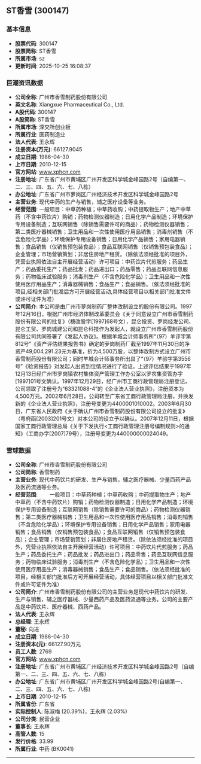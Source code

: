 ## ST香雪 (300147)

### 基本信息

- **股票代码**: 300147
- **股票简称**: ST香雪
- **所属市场**: sz
- **更新时间**: 2025-10-25 16:08:37

### 巨潮资讯数据

- **公司全称**: 广州市香雪制药股份有限公司
- **英文名称**: Xiangxue Pharmaceutical Co., Ltd.
- **A股代码**: 300147
- **A股简称**: ST香雪
- **所属市场**: 深交所创业板
- **所属行业**: 医药制造业
- **法人代表**: 王永辉
- **注册资本(万元)**: 66127.9045
- **成立日期**: 1986-04-30
- **上市日期**: 2010-12-15
- **官方网站**: www.xphcn.com
- **注册地址**: 广东省广州市黄埔区广州开发区科学城金峰园路2号（自编第一、二、三、四、五、六、七、八栋）
- **办公地址**: 广东省广州市萝岗区广州经济技术开发区科学城金峰园路2号
- **主营业务**: 现代中药的生产与销售，辅之医疗设备等业务。
- **经营范围**: 一般项目：中草药种植；中草药收购；中药提取物生产；地产中草药（不含中药饮片）购销；药物检测仪器制造；日用化学产品制造；环境保护专用设备制造；互联网销售（除销售需要许可的商品）；药物检测仪器销售；第二类医疗器械销售；卫生用品和一次性使用医疗用品销售；消毒剂销售（不含危险化学品）；环境保护专用设备销售；日用化学产品销售；家用电器销售；食品销售（仅销售预包装食品）；食品互联网销售（仅销售预包装食品）；企业管理；市场营销策划；非居住房地产租赁。（除依法须经批准的项目外，凭营业执照依法自主开展经营活动）许可项目：中药饮片代煎服务；药品生产；药品委托生产；药品批发；药品进出口；药品零售；药品互联网信息服务；药物临床试验服务；消毒剂生产（不含危险化学品）；卫生用品和一次性使用医疗用品生产；消毒器械销售；食品生产；食品销售。（依法须经批准的项目,经相关部门批准后方可开展经营活动,具体经营项目以相关部门批准文件或许可证件为准）
- **公司简介**: 本公司是由广州市萝岗制药厂整体改制设立的股份有限公司。1997年12月16日，根据广州市经济体制改革委员会《关于同意设立广州市香雪制药股份有限公司的批复》（穗改股字[1997]68号文），昆仑投资、罗岗经发公司、昆仑工贸、罗岗城建公司和昆仑科技作为发起人，就设立广州市香雪制药股份有限公司共同签署了《发起人协议》。根据羊城会计师事务所“（97）羊评字第812号”《资产评估结果报告书》确定的萝岗制药厂截至1997年11月30日的净资产49,004,291.23元为基准，折为4,500万股，以整体改制方式设立广州市香雪制药股份有限公司；同时羊城会计师事务所出具了“（97）羊验字第3556号”《验资报告》对发起人出资到位情况进行了验证。上述评估结果于1997年12月13日经广州市罗岗镇农村集体资产管理工作办公室以罗农集资管办字[1997]01号文确认。1997年12月29日，经广州市工商行政管理局注册登记，公司领取了注册号为“63321088-4”的《企业法人营业执照》，注册资本为4,500万元。2002年6月28日，公司转至广东省工商行政管理局注册，并换发新的《企业法人营业执照》，注册号变更为4400001010002。2003年6月30日，广东省人民政府《关于确认广州市香雪制药股份有限公司设立的批复》（粤府函[2003]201号文）对本公司的设立予以确认。2007年12月11日，根据国家工商行政管理总局《关于下发执行<工商行政管理注册号编制规则>的通知》（工商办字[2007]79号），注册号变更为440000000024049。

### 雪球数据

- **公司全称**: 广州市香雪制药股份有限公司
- **公司简称**: 香雪制药
- **主营业务**: 现代中药饮片的研发、生产与销售，辅之医疗器械、少量西药产品及医药流通等业务。
- **经营范围**: 　　一般项目：中草药种植；中草药收购；中药提取物生产；地产中草药（不含中药饮片）购销；药物检测仪器制造；日用化学产品制造；环境保护专用设备制造；互联网销售（除销售需要许可的商品）；药物检测仪器销售；第二类医疗器械销售；卫生用品和一次性使用医疗用品销售；消毒剂销售（不含危险化学品）；环境保护专用设备销售；日用化学产品销售；家用电器销售；食品销售（仅销售预包装食品）；食品互联网销售（仅销售预包装食品）；企业管理；市场营销策划；非居住房地产租赁。（除依法须经批准的项目外，凭营业执照依法自主开展经营活动）许可项目：中药饮片代煎服务；药品生产；药品委托生产；药品批发；药品进出口；药品零售；药品互联网信息服务；药物临床试验服务；消毒剂生产（不含危险化学品）；卫生用品和一次性使用医疗用品生产；消毒器械销售；食品生产；食品销售。（依法须经批准的项目，经相关部门批准后方可开展经营活动，具体经营项目以相关部门批准文件或许可证件为准）
- **公司简介**: 广州市香雪制药股份有限公司的主营业务是现代中药饮片的研发、生产与销售，辅之医疗器械、少量西药产品及医药流通等业务。公司的主要产品是中药饮片、医疗器械、西药产品。
- **法人代表**: 王永辉
- **总经理**: 王永辉
- **董秘**: 向进
- **成立日期**: 1986-04-30
- **注册资本(元)**: 66127.90万元
- **员工人数**: 2769
- **官方网站**: www.xphcn.com
- **注册地址**: 广东省广州市黄埔区广州经济技术开发区科学城金峰园路2号（自编第一、二、三、四、五、六、七、八栋）
- **办公地址**: 广东省广州市黄埔区广州开发区科学城金峰园路2号(自编第一、二、三、四、五、六、七、八栋)
- **上市日期**: 2010-12-15
- **所属省份**: 广东省
- **实际控制人**: 陈淑梅 (20.39%)，王永辉 (2.03%)
- **公司分类**: 民营企业
- **董事长**: 王永辉
- **高管人数**: 15
- **发行价格**: 33.99
- **所属行业**: 中药 (BK0041)

---
